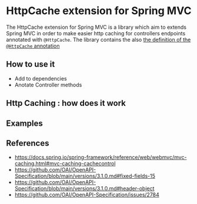 # HttpCache extension for Spring MVC

The HttpCache extension for Spring MVC is a library which aim to extends Spring MVC in order to make easier http caching for controllers endpoints annotated with `@HttpCache`. The library contains the also [the definition of the `@HttpCache` annotation](link/to/HttpCache/source)

## How to use it

- Add to dependencies
- Anotate Controller methods

## Http Caching : how does it work



## Examples

## References

- https://docs.spring.io/spring-framework/reference/web/webmvc/mvc-caching.html#mvc-caching-cachecontrol
- https://github.com/OAI/OpenAPI-Specification/blob/main/versions/3.1.0.md#fixed-fields-15
- https://github.com/OAI/OpenAPI-Specification/blob/main/versions/3.1.0.md#header-object
- https://github.com/OAI/OpenAPI-Specification/issues/2784
